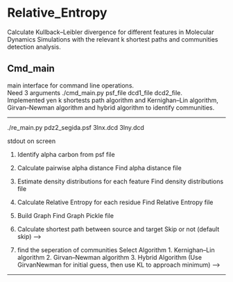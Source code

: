 # Relative_Entropy
Calculate Kullback–Leibler divergence for different features in Molecular Dynamics Simulations with the relevant k shortest paths and communities detection analysis.

## Cmd_main  
main interface for command line operations.  
Need 3 arguments ./cmd_main.py psf_file dcd1_file dcd2_file.    
Implemented yen k shortests path algorithm and Kernighan–Lin algorithm, Girvan–Newman algorithm and hybrid algorithm to identify communities.    

------
./re_main.py pdz2_segida.psf 3lnx.dcd 3lny.dcd

stdout on screen
1. Identify alpha carbon from psf file

2. Calculate pairwise alpha distance
	Find alpha distance file

3. Estimate density distributions for each feature
	Find density distributions file

4. Calculate Relative Entropy for each residue
	Find Relative Entropy file

5. Build Graph
	 Find Graph Pickle file

6. Calculate shortest path between source and target
	 Skip or not (default skip) -->
   
7. find the seperation of communities
	 Select Algorithm
		 1. Kernighan–Lin algorithm
		 2. Girvan–Newman algorithm
		 3. Hybrid Algorithm (Use GirvanNewman for initial guess, then use KL to approach minimum) -->
------
